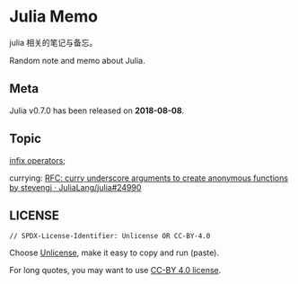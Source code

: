 # Julia Memo

julia 相关的笔记与备忘。

Random note and memo about Julia.


## Meta

Julia v0.7.0 has been released on **2018-08-08**.


## Topic

[infix operators](topic\infix-operators.md);

currying: [RFC: curry underscore arguments to create anonymous functions by stevengj · JuliaLang/julia#24990](https://github.com/JuliaLang/julia/pull/24990)


## LICENSE

```
// SPDX-License-Identifier: Unlicense OR CC-BY-4.0
```

Choose [Unlicense](LICENSE), make it easy to copy and run (paste).

For long quotes, you may want to use [CC-BY 4.0 license](https://creativecommons.org/licenses/by/4.0/).

